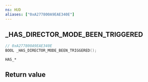 ```yaml
---
ns: HUD
aliases: ["0xA277800A9EAE340E"]
---
```

## _HAS_DIRECTOR_MODE_BEEN_TRIGGERED

```c
// 0xA277800A9EAE340E
BOOL _HAS_DIRECTOR_MODE_BEEN_TRIGGERED();
```

```
HAS_*
```


## Return value
